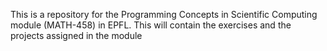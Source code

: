 This is a repository for the Programming Concepts in Scientific Computing module (MATH-458) in EPFL. This will contain the exercises and the projects assigned in the module
